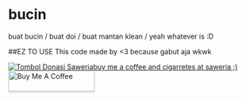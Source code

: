 # bucin
buat bucin / buat doi / buat mantan klean / yeah whatever is :D

##EZ TO USE
This code made by <3 because gabut aja wkwk


<a href="https://saweria.co/german0c3an" target="_blank"><img src="https://1.bp.blogspot.com/-vNoOKliz91E/YTTsv2mQ98I/AAAAAAAAAj0/uTnOmmITE7QC6JU2AHtuU37MDvJwHMovQCLcBGAsYHQ/h120/saweria-button.webp" alt="Tombol Donasi Saweria">buy me a coffee and cigarretes at saweria ;)</a>
<br>
<a href="https://www.buymeacoffee.com/404notsurrender" target="_blank"><img src="https://www.buymeacoffee.com/assets/img/custom_images/orange_img.png" alt="Buy Me A Coffee" style="height: 41px !important;width: 174px !important;box-shadow: 0px 3px 2px 0px rgba(190, 190, 190, 0.5) !important;-webkit-box-shadow: 0px 3px 2px 0px rgba(190, 190, 190, 0.5) !important;" ></a>
